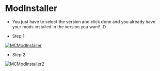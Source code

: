 # ModInstaller
- You just have to select the version and click done and you already have your mods installed in the version you want!
:D

- Step 1:

<a href="https://imgflip.com/gif/424wj3"><img src="https://i.imgflip.com/424wj3.gif" title="MCModInstaller"/></a>

- Step 2:

<a href="https://imgflip.com/gif/428z0k"><img src="https://i.imgflip.com/428z0k.gif" title="MCModInstaller2"/></a>



